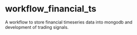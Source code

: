 # workflow_financial_ts


A workflow to store financial timeseries data into mongodb and development of trading signals.
